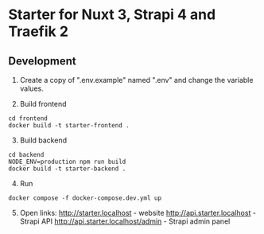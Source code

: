 # Starter for Nuxt 3, Strapi 4 and Traefik 2

## Development

1. Create a copy of ".env.example" named ".env" and change the variable values.

2. Build frontend

```
cd frontend
docker build -t starter-frontend .
```

3. Build backend

```
cd backend
NODE_ENV=production npm run build
docker build -t starter-backend .
```

4. Run

```
docker compose -f docker-compose.dev.yml up
```

5. Open links:
   http://starter.localhost - website
   http://api.starter.localhost - Strapi API
   http://api.starter.localhost/admin - Strapi admin panel
